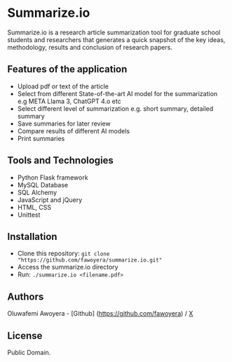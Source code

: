 # Summarize.io
Summarize.io is a research article summarization tool for graduate school students and researchers that generates a quick snapshot of the key ideas, methodology, results and conclusion of research papers.

## Features of the application
* Upload pdf or text of the article
* Select from different State-of-the-art AI model for the summarization e.g META Llama 3, ChatGPT 4.o etc
* Select different level of summarization e.g. short summary, detailed summary
* Save summaries for later review
* Compare results of different AI models
* Print summaries

## Tools and Technologies
* Python Flask framework
* MySQL Database
* SQL Alchemy
* JavaScript and jQuery
* HTML, CSS
* Unittest

## Installation
* Clone this repository: `git clone "https://github.com/fawoyera/summarize.io.git"`
* Access the summarize.io directory
* Run: `./summarize.io <filename.pdf>`

## Authors
Oluwafemi Awoyera - [Github] (https://github.com/fawoyera) / [X](https://x.com/femiawoyera)

## License
Public Domain.
